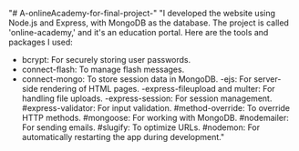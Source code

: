 "# A-onlineAcademy-for-final-project-" 
"I developed the website using Node.js and Express, with MongoDB as the database. The project is called 'online-academy,' and it's an education portal. Here are the tools and packages I used:
- bcrypt: For securely storing user passwords.
- connect-flash: To manage flash messages.
- connect-mongo: To store session data in MongoDB.
-ejs: For server-side rendering of HTML pages.
-express-fileupload and multer: For handling file uploads.
-express-session: For session management.
#express-validator: For input validation.
#method-override: To override HTTP methods.
#mongoose: For working with MongoDB.
#nodemailer: For sending emails.
#slugify: To optimize URLs.
#nodemon: For automatically restarting the app during development."
